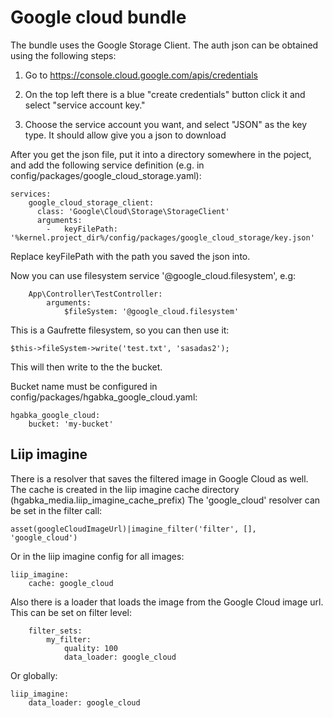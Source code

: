 # Google cloud bundle

The bundle uses the Google Storage Client. The auth json can be obtained using the following steps:

1. Go to https://console.cloud.google.com/apis/credentials

2. On the top left there is a blue "create credentials" button click it and select "service account key."

3. Choose the service account you want, and select "JSON" as the key type. It should allow give you a json to download

After you get the json file, put it into a directory somewhere in the poject, and add the following service definition (e.g. in config/packages/google_cloud_storage.yaml):

```
services:
    google_cloud_storage_client:
      class: 'Google\Cloud\Storage\StorageClient'
      arguments:
        -   keyFilePath: '%kernel.project_dir%/config/packages/google_cloud_storage/key.json'
```

Replace keyFilePath with the path you saved the json into.

Now you can use filesystem service '@google_cloud.filesystem', e.g:

```
    App\Controller\TestController:
        arguments:
            $fileSystem: '@google_cloud.filesystem'
```

This is a Gaufrette filesystem, so you can then use it:
```
$this->fileSystem->write('test.txt', 'sasadas2');
```

This will then write to the  the bucket.

Bucket name must be configured in config/packages/hgabka_google_cloud.yaml:
```
hgabka_google_cloud:
    bucket: 'my-bucket'
```

## Liip imagine

There is a resolver that  saves the filtered image in Google Cloud as well. The cache is created in the liip imagine cache directory (hgabka_media.liip_imagine_cache_prefix)
The 'google_cloud' resolver can be set in the filter call:


```
asset(googleCloudImageUrl)|imagine_filter('filter', [], 'google_cloud')
```



Or in the liip imagine config for all images:
```
liip_imagine:
    cache: google_cloud
```


Also there is a loader that loads the image from the Google Cloud image url. This can be set on filter level:
```
    filter_sets:
        my_filter:
            quality: 100
            data_loader: google_cloud
```



Or globally:
```
liip_imagine:
    data_loader: google_cloud
```
